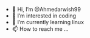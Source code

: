 - 👋 Hi, I’m @Ahmedarwish99
- 👀 I’m interested in coding
- 🌱 I’m currently learning linux
- 📫 How to reach me ...
<!---
Ahmedarwish99/Ahmedarwish99 is a ✨ special ✨ repository because its `README.md` (this file) appears on your GitHub profile.
You can click the Preview link to take a look at your changes.
--->
